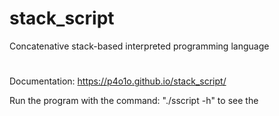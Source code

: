 # stack_script
Concatenative stack-based interpreted programming language
#
Documentation: https://p4o1o.github.io/stack_script/

Run the program with the command: "./sscript -h" to see the 
